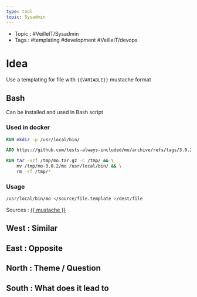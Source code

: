 ```yaml
---
type: tool
topic: Sysadmin 
---
```

- Topic : #VeilleIT/Sysadmin 
- Tags : #templating #development #VeilleIT/devops 

# Idea

Use a templating for file with `{{VARIABLE}}` mustache format


## Bash

Can be installed and used in Bash script

### Used in docker

```Dockerfile
RUN mkdir -p /usr/local/bin/

ADD https://github.com/tests-always-included/mo/archive/refs/tags/3.0.2.tar.gz /tmp/mo.tar.gz

RUN tar -xzf /tmp/mo.tar.gz -C /tmp/ && \
    mv /tmp/mo-3.0.2/mo /usr/local/bin/ && \
    rm -rf /tmp/*
```

### Usage

```Bash
/usr/local/bin/mo </source/file.template >/dest/file
```


Sources : [{{ mustache }}](https://mustache.github.io)

## West : Similar

## East : Opposite

## North : Theme / Question

## South : What does it lead to

